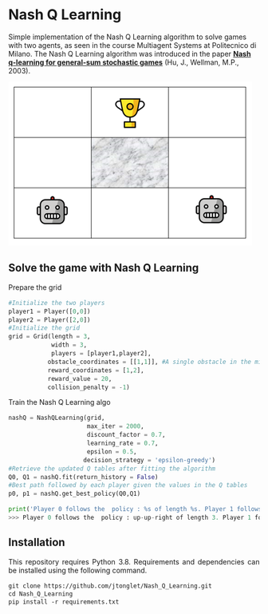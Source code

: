 # Nash Q Learning 

Simple implementation of the Nash Q Learning  algorithm to solve games with two agents, as seen in the course Multiagent Systems at Politecnico di Milano. 
The Nash Q Learning algorithm was introduced in the paper [**Nash q-learning for general-sum stochastic games**](https://dl.acm.org/doi/10.5555/945365.964288) (Hu, J., Wellman, M.P., 2003).

![](img/img1.PNG)


## Solve the game with Nash Q Learning 

Prepare the grid 

```python
#Initialize the two players
player1 = Player([0,0])
player2 = Player([2,0])
#Initialize the grid
grid = Grid(length = 3,
            width = 3,
            players = [player1,player2],
           obstacle_coordinates = [[1,1]], #A single obstacle in the middle of the grid
           reward_coordinates = [1,2],
           reward_value = 20,
           collision_penalty = -1)
```

Train the Nash Q Learning algo 

```python
nashQ = NashQLearning(grid, 
                      max_iter = 2000,
                      discount_factor = 0.7,
                      learning_rate = 0.7,
                      epsilon = 0.5,
                     decision_strategy = 'epsilon-greedy')
#Retrieve the updated Q tables after fitting the algorithm
Q0, Q1 = nashQ.fit(return_history = False)
#Best path followed by each player given the values in the Q tables
p0, p1 = nashQ.get_best_policy(Q0,Q1)
```

```python
print('Player 0 follows the  policy : %s of length %s. Player 1 follows the  policy : %s of length %s.'%('-'.join(p0),len(p0),'-'.join(p1),len(p1)))
>>> Player 0 follows the  policy : up-up-right of length 3. Player 1 follows the  policy : up-up-left of length 3. 
```

## Installation

<p align="justify">
This repository requires Python 3.8. Requirements and dependencies can be installed using the following command.
  
 ```
 git clone https://github.com/jtonglet/Nash_Q_Learning.git
 cd Nash_Q_Learning
 pip install -r requirements.txt
 ```
  </p>
  



